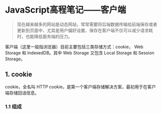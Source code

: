 # JavaScript高程笔记——客户端

> 现在越来越多的网站是动态网站，常常需要将后端数据传输给前端保存或者更新到页面中，尤其是用户偏好设置，保存在客户端不仅可以减少请求耗时，也能降低服务端的压力。

客户端（这里一般指浏览器）目前主要包括三类存储方式：cookie， Web Storage 和 IndexedDB。其中 Web Storage 又包含 Local Storage 和 Session Storage。



## 1. cookie

cookie，全名叫 HTTP cookie，是第一个客户端存储解决方案，最初用于在客户端存储回话信息。

### 1.1 组成

